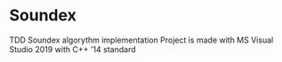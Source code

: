 # Soundex
TDD Soundex algorythm implementation
Project is made with MS Visual Studio 2019 with C++ '14 standard
